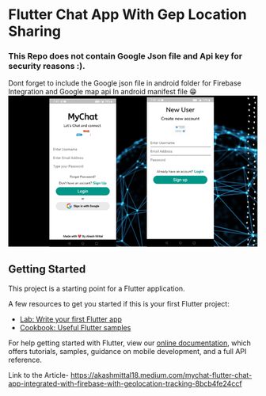 # Flutter Chat App With Gep Location Sharing
### This Repo does not contain Google Json file and Api key for security reasons :).

Dont forget to include the Google json file in android folder for Firebase Integration and Google map api In android manifest file 😁
![untitled-project@2x](https://github.com/akashmittal18/MyChat-Flutter-App-with-Firebase-Integration/blob/master/home.PNG)



## Getting Started

This project is a starting point for a Flutter application.

A few resources to get you started if this is your first Flutter project:

- [Lab: Write your first Flutter app](https://flutter.dev/docs/get-started/codelab)
- [Cookbook: Useful Flutter samples](https://flutter.dev/docs/cookbook)

For help getting started with Flutter, view our
[online documentation](https://flutter.dev/docs), which offers tutorials,
samples, guidance on mobile development, and a full API reference.

Link to the Article- https://akashmittal18.medium.com/mychat-flutter-chat-app-integrated-with-firebase-with-geolocation-tracking-8bcb4fe24ccf
